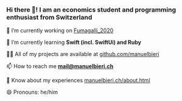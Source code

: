 ### Hi there 👋! I am an economics student and programming enthusiast from Switzerland

🔭 I’m currently working on [Fumagalli_2020](https://github.com/manuelbieri/Fumagalli_2020)

🌱 I’m currently learning **Swift (incl. SwiftUi) and Ruby**

👨‍💻 All of my projects are available at [github.com/manuelbieri](https://github.com/manuelbieri?tab=repositories)

📫 How to reach me **[mail@manuelbieri.ch](mailto:mail@manuelbieri.ch)**

📄 Know about my experiences [manuelbieri.ch/about.html](https://manuelbieri.ch/about.html)

😄 Pronouns: he/him
